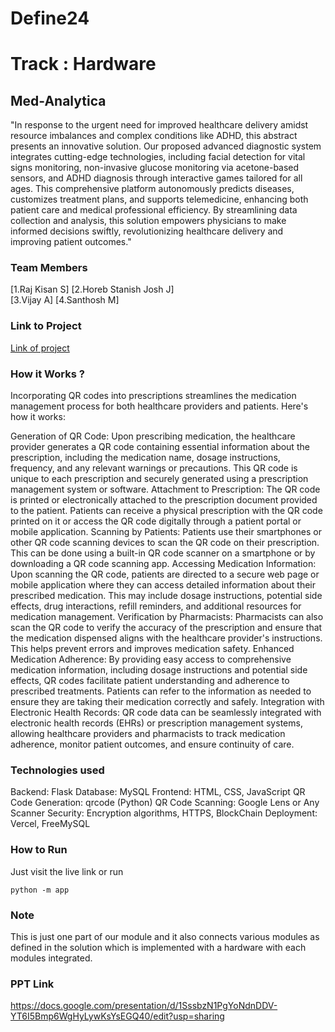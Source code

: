 
# Define24
# Track : Hardware


## Med-Analytica

"In response to the urgent need for improved healthcare delivery amidst resource imbalances and complex conditions like ADHD, this abstract presents an innovative solution. Our proposed advanced diagnostic system integrates cutting-edge technologies, including facial detection for vital signs monitoring, non-invasive glucose monitoring via acetone-based sensors, and ADHD diagnosis through interactive games tailored for all ages. This comprehensive platform autonomously predicts diseases, customizes treatment plans, and supports telemedicine, enhancing both patient care and medical professional efficiency. By streamlining data collection and analysis, this solution empowers physicians to make informed decisions swiftly, revolutionizing healthcare delivery and improving patient outcomes."

### Team Members
[1.Raj Kisan S] 
[2.Horeb Stanish Josh J]  
[3.Vijay A] 
[4.Santhosh M]

### Link to Project
[Link of project](https://drmav-blockchain.vercel.app/)

### How it Works ?
Incorporating QR codes into prescriptions streamlines the medication management process for both healthcare providers and patients. Here's how it works:

Generation of QR Code: Upon prescribing medication, the healthcare provider generates a QR code containing essential information about the prescription, including the medication name, dosage instructions, frequency, and any relevant warnings or precautions. This QR code is unique to each prescription and securely generated using a prescription management system or software.
Attachment to Prescription: The QR code is printed or electronically attached to the prescription document provided to the patient. Patients can receive a physical prescription with the QR code printed on it or access the QR code digitally through a patient portal or mobile application.
Scanning by Patients: Patients use their smartphones or other QR code scanning devices to scan the QR code on their prescription. This can be done using a built-in QR code scanner on a smartphone or by downloading a QR code scanning app.
Accessing Medication Information: Upon scanning the QR code, patients are directed to a secure web page or mobile application where they can access detailed information about their prescribed medication. This may include dosage instructions, potential side effects, drug interactions, refill reminders, and additional resources for medication management.
Verification by Pharmacists: Pharmacists can also scan the QR code to verify the accuracy of the prescription and ensure that the medication dispensed aligns with the healthcare provider's instructions. This helps prevent errors and improves medication safety.
Enhanced Medication Adherence: By providing easy access to comprehensive medication information, including dosage instructions and potential side effects, QR codes facilitate patient understanding and adherence to prescribed treatments. Patients can refer to the information as needed to ensure they are taking their medication correctly and safely.
Integration with Electronic Health Records: QR code data can be seamlessly integrated with electronic health records (EHRs) or prescription management systems, allowing healthcare providers and pharmacists to track medication adherence, monitor patient outcomes, and ensure continuity of care.

### Technologies used
Backend: Flask
Database: MySQL
Frontend: HTML, CSS, JavaScript
QR Code Generation: qrcode (Python)
QR Code Scanning: Google Lens or Any Scanner 
Security: Encryption algorithms, HTTPS, BlockChain
Deployment: Vercel, FreeMySQL


### How to Run
Just visit the live link or run 
```
python -m app
```
### Note 
This is just one part of our module and it also connects various modules as defined in the solution which is implemented with a hardware with each modules integrated.
### PPT Link
https://docs.google.com/presentation/d/1SssbzN1PgYoNdnDDV-YT6I5Bmp6WgHyLywKsYsEGQ40/edit?usp=sharing
